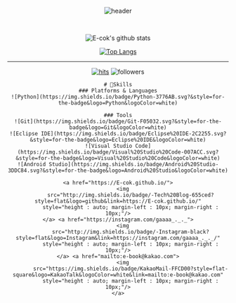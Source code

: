 <div align = "center">

![header](https://capsule-render.vercel.app/api?type=waving&color=auto&height=300&section=header&text=E-cok&fontSize=90&fontAlign=80)

<br>
<div align=center>

![E-cok's github stats](https://github-readme-stats.vercel.app/api?username=E-cok&show_icons=true&theme=dark) 

[![Top Langs](https://github-readme-stats.vercel.app/api/top-langs/?username=ohbyul&layout=compact&theme=dracula)](https://github.com/metleeha)

<hr>

[![hits](https://hits.seeyoufarm.com/api/count/incr/badge.svg?url=https%3A%2F%2Fgithub.com%2FE-cok&count_bg=%237A7A7A&title_bg=%23FFADCC&icon=reverbnation.svg&icon_color=%23FF0000&title=hits&edge_flat=false)](https://hits.seeyoufarm.com)
![followers](https://img.shields.io/github/followers/E-cok?style=social)
</div>
    
    # 💪Skills
    ### Platforms & Languages
    ![Python](https://img.shields.io/badge/Python-3776AB.svg?&style=for-the-badge&logo=Python&logoColor=white)

    ### Tools
    ![Git](https://img.shields.io/badge/Git-F05032.svg?&style=for-the-badge&logo=Git&logoColor=white)
    ![Eclipse IDE](https://img.shields.io/badge/Eclipse%20IDE-2C2255.svg?&style=for-the-badge&logo=Eclipse%20IDE&logoColor=white)
    ![Visual Studio Code](https://img.shields.io/badge/Visual%20Studio%20Code-007ACC.svg?&style=for-the-badge&logo=Visual%20Studio%20Code&logoColor=white)
    ![Android Studio](https://img.shields.io/badge/Android%20Studio-3DDC84.svg?&style=for-the-badge&logo=Android%20Studio&logoColor=white)

<div align = center>
    
    <a href="https://E-cok.github.io/">
        <img 
            src="http://img.shields.io/badge/-Tech%20Blog-655ced?style=flat&logo=github&link=https://E-cok.github.io/"
            style="height : auto; margin-left : 10px; margin-right : 10px;"/>
    </a> <a href="https://instagram.com/gaaaa_._._">
        <img 
            src="http://img.shields.io/badge/-Instagram-black?style=flat&logo=Instagram&link=https://instagram.com/gaaaa_._._/"
            style="height : auto; margin-left : 10px; margin-right : 10px;"/>
    </a> <a href="mailto:e-book@kakao.com">
        <img 
            src="https://img.shields.io/badge/KakaoMail-FFCD00?style=flat-square&logo=KakaoTalk&logoColor=white&link=mailto:e-book@kakao.com"
            style="height : auto; margin-left : 10px; margin-right : 10px;"/>
    </a>

</div>
